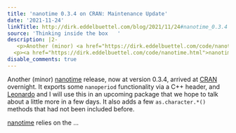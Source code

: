 ```yaml
---
title: 'nanotime 0.3.4 on CRAN: Maintenance Update'
date: '2021-11-24'
linkTitle: http://dirk.eddelbuettel.com/blog/2021/11/24#nanotime_0.3.4
source: 'Thinking inside the box   '
description: |2-
   <p>Another (minor) <a href="https://dirk.eddelbuettel.com/code/nanotime.html">nanotime</a> release, now at version 0.3.4, arrived at <a href="https://cran.r-project.org">CRAN</a> overnight. It exports some <code>nanoperiod</code> functionality via a C++ header, and <a href="https://gitlab.com/lsilvest">Leonardo</a> and I will use this in an upcoming package that we hope to talk about a little more in a few days. It also adds a few <code>as.character.*()</code> methods that had not been included before.</p>
  <p><a href="https://dirk.eddelbuettel.com/code/nanotime.html">nanotime</a> relies on the ...
disable_comments: true
---
```

 <p>Another (minor) <a href="https://dirk.eddelbuettel.com/code/nanotime.html">nanotime</a> release, now at version 0.3.4, arrived at <a href="https://cran.r-project.org">CRAN</a> overnight. It exports some <code>nanoperiod</code> functionality via a C++ header, and <a href="https://gitlab.com/lsilvest">Leonardo</a> and I will use this in an upcoming package that we hope to talk about a little more in a few days. It also adds a few <code>as.character.*()</code> methods that had not been included before.</p>
<p><a href="https://dirk.eddelbuettel.com/code/nanotime.html">nanotime</a> relies on the ...